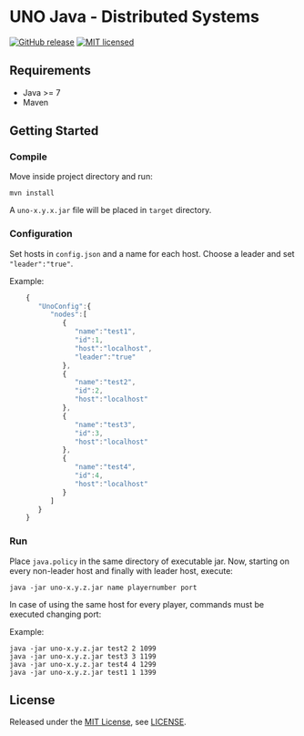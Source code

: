 UNO Java - Distributed Systems
==================

[![GitHub release](https://img.shields.io/github/release/christianascone/uno-java-distributedsystems.svg?maxAge=600)](https://github.com/christianascone/uno-java-distributedsystems/releases/latest)
[![MIT licensed](https://img.shields.io/badge/license-MIT-blue.svg)](https://github.com/christianascone/uno-java-distributedsystems/blob/master/LICENSE)

## Requirements

- Java >= 7
- Maven


## Getting Started

### Compile

Move inside project directory and run:
```
mvn install
```

A `uno-x.y.x.jar` file will be placed in `target` directory.

### Configuration

Set hosts in `config.json` and a name for each host.
Choose a leader and set `"leader":"true"`.

Example:
```js
    {
       "UnoConfig":{
          "nodes":[
             {
                "name":"test1",
                "id":1,
                "host":"localhost",
                "leader":"true"
             },
             {
                "name":"test2",
                "id":2,
                "host":"localhost"
             },
             {
                "name":"test3",
                "id":3,
                "host":"localhost"
             },
             {
                "name":"test4",
                "id":4,
                "host":"localhost"
             }
          ]
       }
    }
```

### Run

Place `java.policy` in the same directory of executable jar.
Now, starting on every non-leader host and finally with leader host, execute:

```shell
java -jar uno-x.y.z.jar name playernumber port
```

In case of using the same host for every player, commands must be executed changing port:

Example:

```shell
java -jar uno-x.y.z.jar test2 2 1099
java -jar uno-x.y.z.jar test3 3 1199
java -jar uno-x.y.z.jar test4 4 1299
java -jar uno-x.y.z.jar test1 1 1399
```

## License
Released under the [MIT License](http://www.opensource.org/licenses/MIT), see [LICENSE](LICENSE).